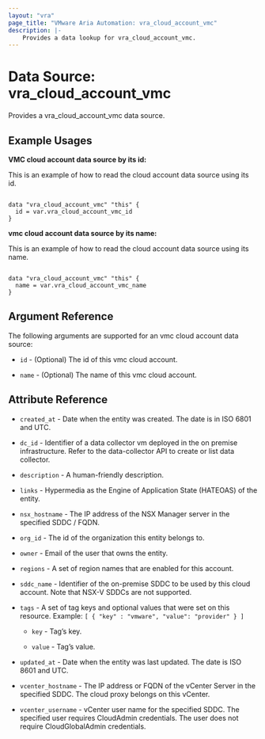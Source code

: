 ```yaml
---
layout: "vra"
page_title: "VMware Aria Automation: vra_cloud_account_vmc"
description: |-
    Provides a data lookup for vra_cloud_account_vmc.
---
```


# Data Source: vra_cloud_account_vmc

Provides a vra_cloud_account_vmc data source.

## Example Usages

**VMC cloud account data source by its id:**

This is an example of how to read the cloud account data source using its id.

```hcl

data "vra_cloud_account_vmc" "this" {
  id = var.vra_cloud_account_vmc_id
}
```

**vmc cloud account data source by its name:**

This is an example of how to read the cloud account data source using its name.

```hcl

data "vra_cloud_account_vmc" "this" {
  name = var.vra_cloud_account_vmc_name
}
```

## Argument Reference

The following arguments are supported for an vmc cloud account data source:

* `id` - (Optional) The id of this vmc cloud account.

* `name` - (Optional) The name of this vmc cloud account.

## Attribute Reference

* `created_at` - Date when the entity was created. The date is in ISO 6801 and UTC.

* `dc_id` - Identifier of a data collector vm deployed in the on premise infrastructure. Refer to the data-collector API to create or list data collector.

* `description` - A human-friendly description.

* `links` - Hypermedia as the Engine of Application State (HATEOAS) of the entity.

* `nsx_hostname` - The IP address of the NSX Manager server in the specified SDDC / FQDN.

* `org_id` - The id of the organization this entity belongs to.

* `owner` - Email of the user that owns the entity.

* `regions` - A set of region names that are enabled for this account.

* `sddc_name` - Identifier of the on-premise SDDC to be used by this cloud account. Note that NSX-V SDDCs are not supported.

* `tags` - A set of tag keys and optional values that were set on this resource. Example: `[ { "key" : "vmware", "value": "provider" } ]`

  * `key` - Tag’s key.

  * `value` - Tag’s value.

* `updated_at` - Date when the entity was last updated. The date is ISO 8601 and UTC.

* `vcenter_hostname` - The IP address or FQDN of the vCenter Server in the specified SDDC. The cloud proxy belongs on this vCenter.

* `vcenter_username` - vCenter user name for the specified SDDC. The specified user requires CloudAdmin credentials. The user does not require CloudGlobalAdmin credentials.
